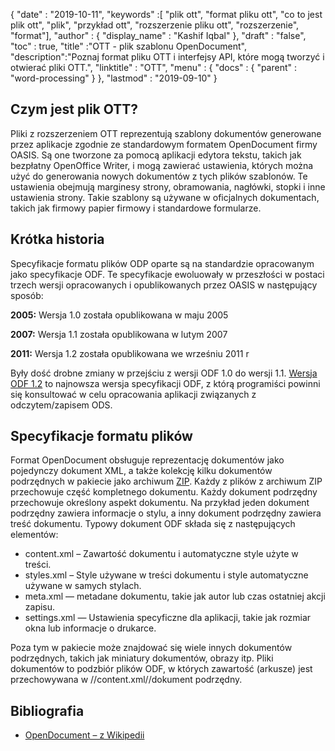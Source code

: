 {
  "date" : "2019-10-11",
  "keywords" :[ "plik ott", "format pliku ott", "co to jest plik ott", "plik", "przykład ott", "rozszerzenie pliku ott", "rozszerzenie", "format"],
  "author" : {
    "display_name" : "Kashif Iqbal"
},
  "draft" : "false",
  "toc" : true,
  "title" :"OTT - plik szablonu OpenDocument",
  "description":"Poznaj format pliku OTT i interfejsy API, które mogą tworzyć i otwierać pliki OTT.",
  "linktitle" : "OTT",
  "menu" : {
    "docs" : {
      "parent" : "word-processing"
}
},
  "lastmod" : "2019-09-10"
}

## Czym jest plik OTT?

Pliki z rozszerzeniem OTT reprezentują szablony dokumentów generowane przez aplikacje zgodnie ze standardowym formatem OpenDocument firmy OASIS. Są one tworzone za pomocą aplikacji edytora tekstu, takich jak bezpłatny OpenOffice Writer, i mogą zawierać ustawienia, których można użyć do generowania nowych dokumentów z tych plików szablonów. Te ustawienia obejmują marginesy strony, obramowania, nagłówki, stopki i inne ustawienia strony. Takie szablony są używane w oficjalnych dokumentach, takich jak firmowy papier firmowy i standardowe formularze.

## Krótka historia ##

Specyfikacje formatu plików ODP oparte są na standardzie opracowanym jako specyfikacje ODF. Te specyfikacje ewoluowały w przeszłości w postaci trzech wersji opracowanych i opublikowanych przez OASIS w następujący sposób:

**2005:** Wersja 1.0 została opublikowana w maju 2005

**2007:** Wersja 1.1 została opublikowana w lutym 2007

**2011:** Wersja 1.2 została opublikowana we wrześniu 2011 r

Były dość drobne zmiany w przejściu z wersji ODF 1.0 do wersji 1.1. [Wersja ODF 1.2](https://www.oasis-open.org/standards#opendocumentv1.2) to najnowsza wersja specyfikacji ODF, z którą programiści powinni się konsultować w celu opracowania aplikacji związanych z odczytem/zapisem ODS.

## Specyfikacje formatu plików

Format OpenDocument obsługuje reprezentację dokumentów jako pojedynczy dokument XML, a także kolekcję kilku dokumentów podrzędnych w pakiecie jako archiwum [ZIP](/pl/compression/zip/). Każdy z plików z archiwum ZIP przechowuje część kompletnego dokumentu. Każdy dokument podrzędny przechowuje określony aspekt dokumentu. Na przykład jeden dokument podrzędny zawiera informacje o stylu, a inny dokument podrzędny zawiera treść dokumentu. Typowy dokument ODF składa się z następujących elementów:

* content.xml – Zawartość dokumentu i automatyczne style użyte w treści.
* styles.xml – Style używane w treści dokumentu i style automatyczne używane w samych stylach.
* meta.xml — metadane dokumentu, takie jak autor lub czas ostatniej akcji zapisu.
* settings.xml — Ustawienia specyficzne dla aplikacji, takie jak rozmiar okna lub informacje o drukarce.

Poza tym w pakiecie może znajdować się wiele innych dokumentów podrzędnych, takich jak miniatury dokumentów, obrazy itp. Pliki dokumentów to podzbiór plików ODF, w których zawartość (arkusze) jest przechowywana w //content.xml//dokument podrzędny.

## Bibliografia ##

* [OpenDocument – z Wikipedii](https://en.wikipedia.org/wiki/OpenDocument)

